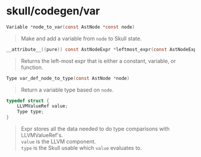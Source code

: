 # skull/codegen/var

```c
Variable *node_to_var(const AstNode *const node)
```

> Make and add a variable from `node` to Skull state.

```c
__attribute__((pure)) const AstNodeExpr *leftmost_expr(const AstNodeExpr *expr)
```

> Returns the left-most expr that is either a constant, variable, or function.

```c
Type var_def_node_to_type(const AstNode *node)
```

> Return a variable type based on `node`.

```c
typedef struct {
	LLVMValueRef value;
	Type type;
}
```

> Expr stores all the data needed to do type comparisons with LLVMValueRef's.
> \
> `value` is the LLVM component.
> \
> `type` is the Skull usable which `value` evaluates to.

